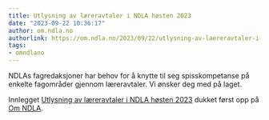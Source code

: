 ```yaml
---
title: Utlysning av læreravtaler i NDLA høsten 2023
date: "2023-09-22 10:36:17"
author: om.ndla.no
authorlink: https://om.ndla.no/2023/09/22/utlysning-av-laereravtaler-i-ndla-hosten-2023/
tags:
- omndlano
---
```

<p>NDLAs fagredaksjoner har behov for å knytte til seg spisskompetanse på enkelte fagområder gjennom læreravtaler. Vi ønsker deg med på laget.&#160;</p>
<p>Innlegget <a rel="nofollow" href="https://om.ndla.no/2023/09/22/utlysning-av-laereravtaler-i-ndla-hosten-2023/">Utlysning av læreravtaler i NDLA høsten 2023</a> dukket først opp på <a rel="nofollow" href="https://om.ndla.no">Om NDLA</a>.</p>
